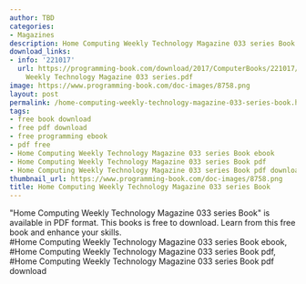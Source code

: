 ```yaml
---
author: TBD
categories:
- Magazines
description: Home Computing Weekly Technology Magazine 033 series Book
download_links:
- info: '221017'
  url: https://programming-book.com/download/2017/ComputerBooks/221017/Home Computing
    Weekly Technology Magazine 033 series.pdf
image: https://www.programming-book.com/doc-images/8758.png
layout: post
permalink: /home-computing-weekly-technology-magazine-033-series-book.html
tags:
- free book download
- free pdf download
- free programming ebook
- pdf free
- Home Computing Weekly Technology Magazine 033 series Book ebook
- Home Computing Weekly Technology Magazine 033 series Book pdf
- Home Computing Weekly Technology Magazine 033 series Book pdf download
thumbnail_url: https://www.programming-book.com/doc-images/8758.png
title: Home Computing Weekly Technology Magazine 033 series Book
---
```


 
<div class="item-desc text-justify">
  "Home Computing Weekly Technology Magazine 033 series Book" is available in PDF format. This books is free to download. Learn from this free book and enhance your skills.
  <br>
  #Home Computing Weekly Technology Magazine 033 series Book ebook, #Home Computing Weekly Technology Magazine 033 series Book pdf, #Home Computing Weekly Technology Magazine 033 series Book pdf download
</div>